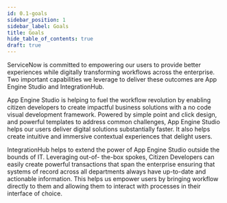 ```yaml
---
id: 0.1-goals
sidebar_position: 1
sidebar_label: Goals
title: Goals
hide_table_of_contents: true
draft: true
---
```


ServiceNow is committed to empowering our users to provide better experiences while digitally transforming workflows across the enterprise. Two important capabilities we leverage to deliver these outcomes are App Engine Studio and IntegrationHub.

App Engine Studio is helping to fuel the workflow revolution by enabling citizen developers to create impactful business solutions with a no code visual development framework. Powered by simple point and click design, and powerful templates to address common challenges, App Engine Studio helps our users deliver digital solutions substantially faster. It also helps create intuitive and immersive contextual experiences that delight users.

IntegrationHub helps to extend the power of App Engine Studio outside the bounds of IT. Leveraging out-of- the-box spokes, Citizen Developers can easily create powerful transactions that span the enterprise ensuring that systems of record across all departments always have up-to-date and actionable information. This helps us empower users by bringing workflow directly to them and allowing them to interact with processes in their interface of choice.